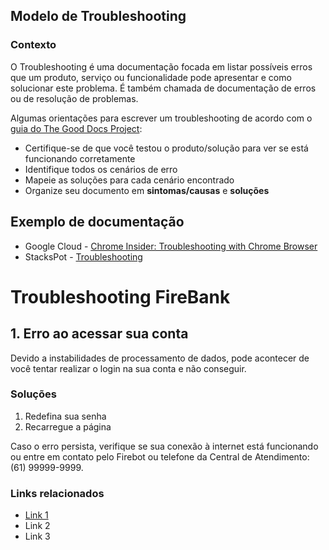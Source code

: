 ## Modelo de Troubleshooting

### Contexto 
O Troubleshooting é uma documentação focada em listar possíveis erros que um produto, serviço ou funcionalidade pode apresentar e como solucionar este problema. É também chamada de documentação de erros ou de resolução de problemas. 

Algumas orientações para escrever um troubleshooting de acordo com o [guia do The Good Docs Project](https://gitlab.com/tgdp/templates/-/blob/main/troubleshooting/guide-troubleshooting.md?ref_type=heads):

* Certifique-se de que você testou o produto/solução para ver se está funcionando corretamente
* Identifique todos os cenários de erro 
* Mapeie as soluções para cada cenário encontrado
* Organize seu documento em **sintomas/causas** e **soluções**

## Exemplo de documentação 

* Google Cloud - [Chrome Insider: Troubleshooting with Chrome Browser](https://cloud.google.com/blog/products/chrome-enterprise/how-to-troubleshoot-common-problems-with-chrome-browser)  
* StacksPot - [Troubleshooting](https://docs.stackspot.com/home/troubleshooting)

# Troubleshooting FireBank 

## 1. Erro ao acessar sua conta
 
Devido a instabilidades de processamento de dados, pode acontecer de você tentar realizar o login na sua conta e não conseguir.

### Soluções 

1. Redefina sua senha 
2. Recarregue a página

Caso o erro persista, verifique se sua conexão à internet está funcionando ou entre em contato pelo Firebot ou telefone da Central de Atendimento: (61) 99999-9999. 

### Links relacionados 

* [Link 1](www.url.com.br)
* Link 2 
* Link 3